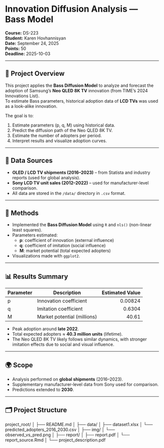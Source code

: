 # Innovation Diffusion Analysis — Bass Model
**Course:** DS-223  
**Student:** Karen Hovhannisyan  
**Date:** September 24, 2025  
**Points:** 50  
**Deadline:** 2025-10-03  

---

## 📖 Project Overview
This project applies the **Bass Diffusion Model** to analyze and forecast the adoption of Samsung’s **Neo QLED 8K TV** innovation (from TIME’s 2024 Innovations List).  
To estimate Bass parameters, historical adoption data of **LCD TVs** was used as a look-alike innovation.

The goal is to:
1. Estimate parameters (p, q, M) using historical data.  
2. Predict the diffusion path of the Neo QLED 8K TV.  
3. Estimate the number of adopters per period.  
4. Interpret results and visualize adoption curves.

---

## 🧩 Data Sources
- **OLED / LCD TV shipments (2016–2023)** – from Statista and industry reports (used for global analysis).  
- **Sony LCD TV unit sales (2012–2022)** – used for manufacturer-level comparison.  
- All data are stored in the `/data/` directory in `.csv` format.

---

## 🧮 Methods
- Implemented the **Bass Diffusion Model** using `R` and `nls()` (non-linear least squares).  
- Parameters estimated:
  - **p**: coefficient of innovation (external influence)  
  - **q**: coefficient of imitation (social influence)  
  - **M**: market potential (total expected adopters)
- Visualizations made with `ggplot2`.

---

## 📊 Results Summary
| Parameter | Description | Estimated Value |
|------------|--------------|----------------:|
| p | Innovation coefficient | 0.00824 |
| q | Imitation coefficient | 0.6304 |
| M | Market potential (millions) | 40.61 |

- Peak adoption around **late 2022**.  
- Total expected adopters ≈ **40.3 million units** (lifetime).  
- The Neo QLED 8K TV likely follows similar dynamics, with stronger imitation effects due to social and visual influence.

---

## 🌍 Scope
- Analysis performed on **global shipments** (2016–2023).  
- Supplementary manufacturer-level data from Sony used for comparison.  
- Predictions extended to **2030**.

---

## 🗂️ Project Structure
project_root/
│
├── README.md 
│
├── data/ 
│ ├── dataset1.xlsx
│ └── predicted_adopters_2016_2030.csv
│
├── img/
│ └── observed_vs_pred.png
│
├── report/ 
│ ├── report.pdf
│ └── report_source.Rmd
│
└── project_description.pdf

